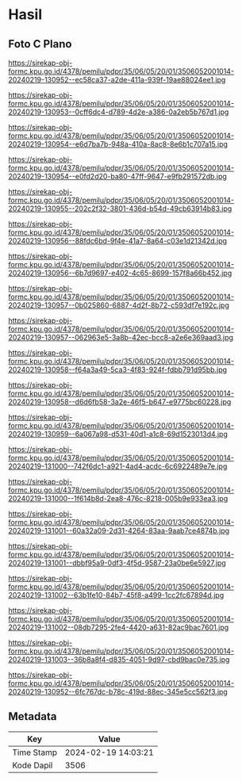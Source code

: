 # Hasil

## Foto C Plano

https://sirekap-obj-formc.kpu.go.id/4378/pemilu/pdpr/35/06/05/20/01/3506052001014-20240219-130952--ec58ca37-a2de-411a-939f-19ae88024ee1.jpg

https://sirekap-obj-formc.kpu.go.id/4378/pemilu/pdpr/35/06/05/20/01/3506052001014-20240219-130953--0cff6dc4-d789-4d2e-a386-0a2eb5b767d1.jpg

https://sirekap-obj-formc.kpu.go.id/4378/pemilu/pdpr/35/06/05/20/01/3506052001014-20240219-130954--e6d7ba7b-948a-410a-8ac8-8e6b1c707a15.jpg

https://sirekap-obj-formc.kpu.go.id/4378/pemilu/pdpr/35/06/05/20/01/3506052001014-20240219-130954--e0fd2d20-ba80-47ff-9647-e9fb291572db.jpg

https://sirekap-obj-formc.kpu.go.id/4378/pemilu/pdpr/35/06/05/20/01/3506052001014-20240219-130955--202c2f32-3801-436d-b54d-49cb63914b83.jpg

https://sirekap-obj-formc.kpu.go.id/4378/pemilu/pdpr/35/06/05/20/01/3506052001014-20240219-130956--88fdc6bd-9f4e-41a7-8a64-c03e1d21342d.jpg

https://sirekap-obj-formc.kpu.go.id/4378/pemilu/pdpr/35/06/05/20/01/3506052001014-20240219-130956--6b7d9697-e402-4c65-8699-157f8a66b452.jpg

https://sirekap-obj-formc.kpu.go.id/4378/pemilu/pdpr/35/06/05/20/01/3506052001014-20240219-130957--0b025860-6887-4d2f-8b72-c593df7e192c.jpg

https://sirekap-obj-formc.kpu.go.id/4378/pemilu/pdpr/35/06/05/20/01/3506052001014-20240219-130957--062963e5-3a8b-42ec-bcc8-a2e6e369aad3.jpg

https://sirekap-obj-formc.kpu.go.id/4378/pemilu/pdpr/35/06/05/20/01/3506052001014-20240219-130958--f64a3a49-5ca3-4f83-924f-fdbb791d95bb.jpg

https://sirekap-obj-formc.kpu.go.id/4378/pemilu/pdpr/35/06/05/20/01/3506052001014-20240219-130958--d6d6fb58-3a2e-46f5-b647-e9775bc60228.jpg

https://sirekap-obj-formc.kpu.go.id/4378/pemilu/pdpr/35/06/05/20/01/3506052001014-20240219-130959--6a067a98-d531-40d1-a1c8-69d1523013d4.jpg

https://sirekap-obj-formc.kpu.go.id/4378/pemilu/pdpr/35/06/05/20/01/3506052001014-20240219-131000--742f6dc1-a921-4ad4-acdc-6c6922489e7e.jpg

https://sirekap-obj-formc.kpu.go.id/4378/pemilu/pdpr/35/06/05/20/01/3506052001014-20240219-131000--1f614b8d-2ea8-476c-8218-005b9e933ea3.jpg

https://sirekap-obj-formc.kpu.go.id/4378/pemilu/pdpr/35/06/05/20/01/3506052001014-20240219-131001--60a32a09-2d31-4264-83aa-9aab7ce4874b.jpg

https://sirekap-obj-formc.kpu.go.id/4378/pemilu/pdpr/35/06/05/20/01/3506052001014-20240219-131001--dbbf95a9-0df3-4f5d-9587-23a0be6e5927.jpg

https://sirekap-obj-formc.kpu.go.id/4378/pemilu/pdpr/35/06/05/20/01/3506052001014-20240219-131002--63b1fe10-84b7-45f8-a499-1cc2fc67894d.jpg

https://sirekap-obj-formc.kpu.go.id/4378/pemilu/pdpr/35/06/05/20/01/3506052001014-20240219-131002--08db7295-2fe4-4420-a631-82ac9bac7601.jpg

https://sirekap-obj-formc.kpu.go.id/4378/pemilu/pdpr/35/06/05/20/01/3506052001014-20240219-131003--36b8a8f4-d835-4051-9d97-cbd9bac0e735.jpg

https://sirekap-obj-formc.kpu.go.id/4378/pemilu/pdpr/35/06/05/20/01/3506052001014-20240219-130952--6fc767dc-b78c-419d-88ec-345e5cc562f3.jpg


## Metadata

| Key        | Value               |
| ---------- | ------------------- |
| Time Stamp | 2024-02-19 14:03:21 |
| Kode Dapil | 3506                |



